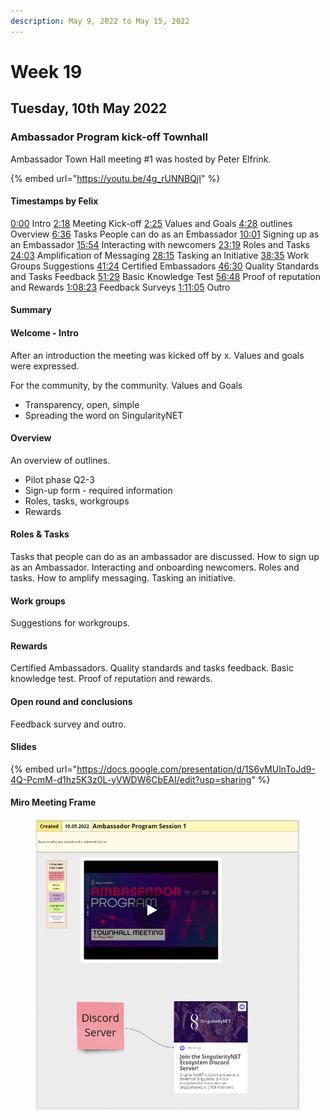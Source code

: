 ```yaml
---
description: May 9, 2022 to May 15, 2022
---
```


# Week 19

## Tuesday, 10th May 2022

### Ambassador Program kick-off Townhall

Ambassador Town Hall meeting #1 was hosted by Peter Elfrink.

{% embed url="https://youtu.be/4g_rUNNBQjI" %}

#### Timestamps by Felix

[0:00](https://www.youtube.com/watch?v=4g\_rUNNBQjI\&t=0s) Intro [2:18](https://www.youtube.com/watch?v=4g\_rUNNBQjI\&t=138s) Meeting Kick-off [2:25](https://www.youtube.com/watch?v=4g\_rUNNBQjI\&t=145s) Values and Goals [4:28](https://www.youtube.com/watch?v=4g\_rUNNBQjI\&t=268s) outlines Overview [6:36](https://www.youtube.com/watch?v=4g\_rUNNBQjI\&t=396s) Tasks People can do as an Embassador [10:01](https://www.youtube.com/watch?v=4g\_rUNNBQjI\&t=601s) Signing up as an Embassador [15:54](https://www.youtube.com/watch?v=4g\_rUNNBQjI\&t=954s) Interacting with newcomers [23:19](https://www.youtube.com/watch?v=4g\_rUNNBQjI\&t=1399s) Roles and Tasks [24:03](https://www.youtube.com/watch?v=4g\_rUNNBQjI\&t=1443s) Amplification of Messaging [28:15](https://www.youtube.com/watch?v=4g\_rUNNBQjI\&t=1695s) Tasking an Initiative [38:35](https://www.youtube.com/watch?v=4g\_rUNNBQjI\&t=2315s) Work Groups Suggestions [41:24](https://www.youtube.com/watch?v=4g\_rUNNBQjI\&t=2484s) Certified Embassadors [46:30](https://www.youtube.com/watch?v=4g\_rUNNBQjI\&t=2790s) Quality Standards and Tasks Feedback [51:29](https://www.youtube.com/watch?v=4g\_rUNNBQjI\&t=3089s) Basic Knowledge Test [56:48](https://www.youtube.com/watch?v=4g\_rUNNBQjI\&t=3408s) Proof of reputation and Rewards [1:08:23](https://www.youtube.com/watch?v=4g\_rUNNBQjI\&t=4103s) Feedback Surveys [1:11:05](https://www.youtube.com/watch?v=4g\_rUNNBQjI\&t=4265s) Outro

#### Summary

#### Welcome - Intro

After an introduction the meeting was kicked off by x. Values and goals were expressed.

For the community, by the community. Values and Goals

* Transparency, open, simple
* Spreading the word on SingularityNET

#### Overview

An overview of outlines.

* Pilot phase Q2-3
* Sign-up form - required information
* Roles, tasks, workgroups
* Rewards

#### Roles & Tasks

Tasks that people can do as an ambassador are discussed. How to sign up as an Ambassador. Interacting and onboarding newcomers. Roles and tasks. How to amplify messaging. Tasking an initiative.

#### Work groups

Suggestions for workgroups.

#### Rewards

Certified Ambassadors. Quality standards and tasks feedback. Basic knowledge test. Proof of reputation and rewards.

#### Open round and conclusions

Feedback survey and outro.

#### Slides

{% embed url="https://docs.google.com/presentation/d/1S6vMUlnToJd9-4Q-PcmM-d1hz5K3z0L-yVWDW6CbEAI/edit?usp=sharing" %}

#### Miro Meeting Frame

<figure><img src="../../../.gitbook/assets/Screenshot from 2023-04-26 13-59-05.png" alt=""><figcaption></figcaption></figure>

<figure><img src="../../.gitbook/assets/Screenshot%20from%202023-04-26%2013-59-05.png" alt=""><figcaption></figcaption></figure>
